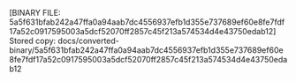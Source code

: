 [BINARY FILE: 5a5f631bfab242a47ffa0a94aab7dc4556937efb1d355e737689ef60e8fe7fdf17a52c0917595003a5dcf52070ff2857c45f213a574534d4e43750edab12]
Stored copy: docs/converted-binary/5a5f631bfab242a47ffa0a94aab7dc4556937efb1d355e737689ef60e8fe7fdf17a52c0917595003a5dcf52070ff2857c45f213a574534d4e43750edab12
